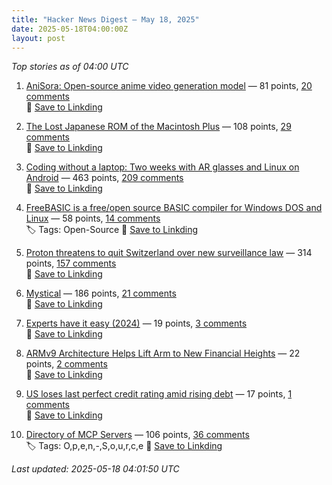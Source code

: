 ```yaml
---
title: "Hacker News Digest – May 18, 2025"
date: 2025-05-18T04:00:00Z
layout: post
---
```


*Top stories as of 04:00 UTC*

1. [AniSora: Open-source anime video generation model](https://komiko.app/video/AniSora) — 81 points, [20 comments](https://news.ycombinator.com/item?id=44017913)  
   🔗 [Save to Linkding](https://bookmark.syazarilasyraf.com/bookmarks/new?url=https%3A%2F%2Fkomiko.app%2Fvideo%2FAniSora&title=AniSora%3A%20Open-source%20anime%20video%20generation%20model&tags=)

2. [The Lost Japanese ROM of the Macintosh Plus](https://www.journaldulapin.com/2025/05/17/the-lost-japanese-rom-of-the-macintosh-plus-which-isnt-lost-anymore/) — 108 points, [29 comments](https://news.ycombinator.com/item?id=44017692)  
   🔗 [Save to Linkding](https://bookmark.syazarilasyraf.com/bookmarks/new?url=https%3A%2F%2Fwww.journaldulapin.com%2F2025%2F05%2F17%2Fthe-lost-japanese-rom-of-the-macintosh-plus-which-isnt-lost-anymore%2F&title=The%20Lost%20Japanese%20ROM%20of%20the%20Macintosh%20Plus&tags=)

3. [Coding without a laptop: Two weeks with AR glasses and Linux on Android](https://holdtherobot.com/blog/2025/05/11/linux-on-android-with-ar-glasses/) — 463 points, [209 comments](https://news.ycombinator.com/item?id=43985513)  
   🔗 [Save to Linkding](https://bookmark.syazarilasyraf.com/bookmarks/new?url=https%3A%2F%2Fholdtherobot.com%2Fblog%2F2025%2F05%2F11%2Flinux-on-android-with-ar-glasses%2F&title=Coding%20without%20a%20laptop%3A%20Two%20weeks%20with%20AR%20glasses%20and%20Linux%20on%20Android&tags=)

4. [FreeBASIC is a free/open source BASIC compiler for Windows DOS and Linux](https://freebasic.net/) — 58 points, [14 comments](https://news.ycombinator.com/item?id=44017592)  
   🏷️ Tags: Open-Source
   🔗 [Save to Linkding](https://bookmark.syazarilasyraf.com/bookmarks/new?url=https%3A%2F%2Ffreebasic.net%2F&title=FreeBASIC%20is%20a%20free%2Fopen%20source%20BASIC%20compiler%20for%20Windows%20DOS%20and%20Linux&tags=Open-Source)

5. [Proton threatens to quit Switzerland over new surveillance law](https://www.techradar.com/vpn/vpn-privacy-security/we-would-be-less-confidential-than-google-proton-threatens-to-quit-switzerland-over-new-surveillance-law) — 314 points, [157 comments](https://news.ycombinator.com/item?id=44014808)  
   🔗 [Save to Linkding](https://bookmark.syazarilasyraf.com/bookmarks/new?url=https%3A%2F%2Fwww.techradar.com%2Fvpn%2Fvpn-privacy-security%2Fwe-would-be-less-confidential-than-google-proton-threatens-to-quit-switzerland-over-new-surveillance-law&title=Proton%20threatens%20to%20quit%20Switzerland%20over%20new%20surveillance%20law&tags=)

6. [Mystical](https://suberic.net/~dmm/projects/mystical/README.html) — 186 points, [21 comments](https://news.ycombinator.com/item?id=44016037)  
   🔗 [Save to Linkding](https://bookmark.syazarilasyraf.com/bookmarks/new?url=https%3A%2F%2Fsuberic.net%2F~dmm%2Fprojects%2Fmystical%2FREADME.html&title=Mystical&tags=)

7. [Experts have it easy (2024)](https://boydkane.com/essays/experts) — 19 points, [3 comments](https://news.ycombinator.com/item?id=44018301)  
   🔗 [Save to Linkding](https://bookmark.syazarilasyraf.com/bookmarks/new?url=https%3A%2F%2Fboydkane.com%2Fessays%2Fexperts&title=Experts%20have%20it%20easy%20%282024%29&tags=)

8. [ARMv9 Architecture Helps Lift Arm to New Financial Heights](https://www.nextplatform.com/2025/05/12/armv9-architecture-helps-lift-arm-to-new-financial-heights/) — 22 points, [2 comments](https://news.ycombinator.com/item?id=43982495)  
   🔗 [Save to Linkding](https://bookmark.syazarilasyraf.com/bookmarks/new?url=https%3A%2F%2Fwww.nextplatform.com%2F2025%2F05%2F12%2Farmv9-architecture-helps-lift-arm-to-new-financial-heights%2F&title=ARMv9%20Architecture%20Helps%20Lift%20Arm%20to%20New%20Financial%20Heights&tags=)

9. [US loses last perfect credit rating amid rising debt](https://www.bbc.com/news/articles/c4ge0xk4ld1o) — 17 points, [1 comments](https://news.ycombinator.com/item?id=44018830)  
   🔗 [Save to Linkding](https://bookmark.syazarilasyraf.com/bookmarks/new?url=https%3A%2F%2Fwww.bbc.com%2Fnews%2Farticles%2Fc4ge0xk4ld1o&title=US%20loses%20last%20perfect%20credit%20rating%20amid%20rising%20debt&tags=)

10. [Directory of MCP Servers](https://github.com/chatmcp/mcpso) — 106 points, [36 comments](https://news.ycombinator.com/item?id=44016336)  
   🏷️ Tags: O,p,e,n,-,S,o,u,r,c,e
   🔗 [Save to Linkding](https://bookmark.syazarilasyraf.com/bookmarks/new?url=https%3A%2F%2Fgithub.com%2Fchatmcp%2Fmcpso&title=Directory%20of%20MCP%20Servers&tags=O,p,e,n,-,S,o,u,r,c,e)


_Last updated: 2025-05-18 04:01:50 UTC_
